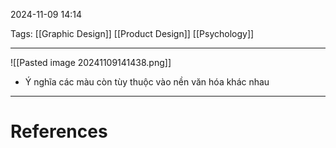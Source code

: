 2024-11-09 14:14

Tags: [[Graphic Design]] [[Product Design]] [[Psychology]] 

---

![[Pasted image 20241109141438.png]]
- Ý nghĩa các màu còn tùy thuộc vào nền văn hóa khác nhau

---
# References